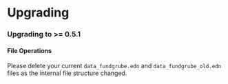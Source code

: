 # Upgrading

### Upgrading to >= 0.5.1

#### File Operations

Please delete your current `data_fundgrube.edn` and `data_fundgrube_old.edn` files as the internal file structure changed. 